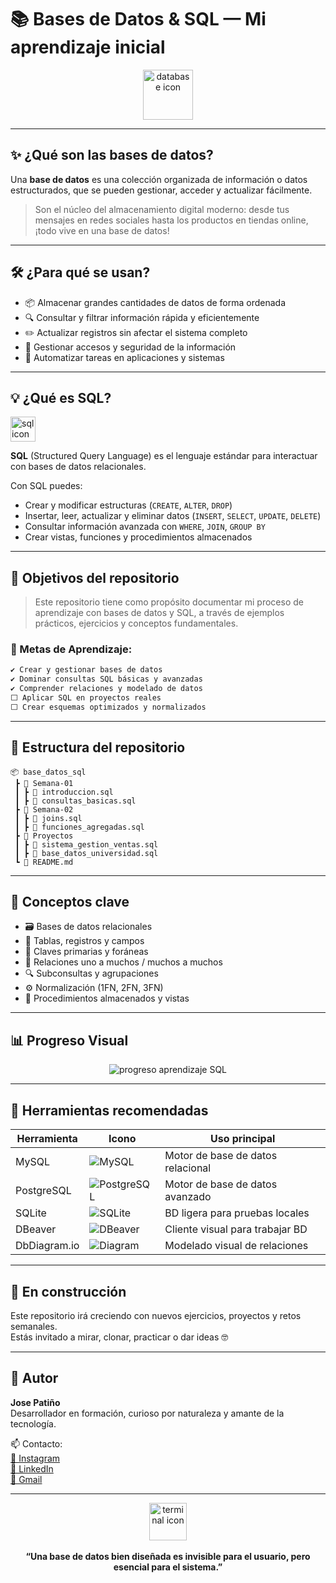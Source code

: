 # 📚 Bases de Datos & SQL — Mi aprendizaje inicial

<div align="center">
  <img src="https://cdn-icons-png.flaticon.com/512/2920/2920322.png" width="80" alt="database icon"/>
</div>

---

## ✨ ¿Qué son las bases de datos?

Una **base de datos** es una colección organizada de información o datos estructurados, que se pueden gestionar, acceder y actualizar fácilmente.

> Son el núcleo del almacenamiento digital moderno: desde tus mensajes en redes sociales hasta los productos en tiendas online, ¡todo vive en una base de datos!

---

## 🛠️ ¿Para qué se usan?

- 📦 Almacenar grandes cantidades de datos de forma ordenada  
- 🔍 Consultar y filtrar información rápida y eficientemente  
- ✏️ Actualizar registros sin afectar el sistema completo  
- 🔐 Gestionar accesos y seguridad de la información  
- 🔄 Automatizar tareas en aplicaciones y sistemas  

---

## 💡 ¿Qué es SQL?

<div align="left">
  <img src="https://cdn-icons-png.flaticon.com/512/603/603201.png" width="40" alt="sql icon"/>
</div>

**SQL** (Structured Query Language) es el lenguaje estándar para interactuar con bases de datos relacionales.

Con SQL puedes:
- Crear y modificar estructuras (`CREATE`, `ALTER`, `DROP`)
- Insertar, leer, actualizar y eliminar datos (`INSERT`, `SELECT`, `UPDATE`, `DELETE`)
- Consultar información avanzada con `WHERE`, `JOIN`, `GROUP BY`
- Crear vistas, funciones y procedimientos almacenados

---

## 🎯 Objetivos del repositorio

> Este repositorio tiene como propósito documentar mi proceso de aprendizaje con bases de datos y SQL, a través de ejemplos prácticos, ejercicios y conceptos fundamentales.

### 🧭 Metas de Aprendizaje:

```txt
✔️ Crear y gestionar bases de datos
✔️ Dominar consultas SQL básicas y avanzadas
✔️ Comprender relaciones y modelado de datos
⬜ Aplicar SQL en proyectos reales
⬜ Crear esquemas optimizados y normalizados
```

---

## 📁 Estructura del repositorio

```
📦 base_datos_sql
 ┣ 📂 Semana-01
 ┃ ┣ 📜 introduccion.sql
 ┃ ┣ 📜 consultas_basicas.sql
 ┣ 📂 Semana-02
 ┃ ┣ 📜 joins.sql
 ┃ ┣ 📜 funciones_agregadas.sql
 ┣ 📂 Proyectos
 ┃ ┣ 📜 sistema_gestion_ventas.sql
 ┃ ┣ 📜 base_datos_universidad.sql
 ┗ 📄 README.md
```

---

## 🧠 Conceptos clave

- 🗃️ Bases de datos relacionales  
- 🧱 Tablas, registros y campos  
- 🔑 Claves primarias y foráneas  
- 🔁 Relaciones uno a muchos / muchos a muchos  
- 🔍 Subconsultas y agrupaciones  
- ⚙️ Normalización (1FN, 2FN, 3FN)  
- 🧩 Procedimientos almacenados y vistas  

---

## 📊 Progreso Visual

<div align="center">
  <img src="https://progress-bar.dev/40/?title=Aprendizaje%20SQL&width=300&color=ff4c68&suffix=%25" alt="progreso aprendizaje SQL">
</div>

---

## 🧪 Herramientas recomendadas

| Herramienta         | Icono | Uso principal                      |
|---------------------|-------|------------------------------------|
| MySQL               | ![MySQL](https://cdn-icons-png.flaticon.com/512/528/528260.png) | Motor de base de datos relacional |
| PostgreSQL          | ![PostgreSQL](https://cdn-icons-png.flaticon.com/512/5968/5968342.png) | Motor de base de datos avanzado   |
| SQLite              | ![SQLite](https://cdn-icons-png.flaticon.com/512/5968/5968369.png) | BD ligera para pruebas locales    |
| DBeaver             | ![DBeaver](https://cdn-icons-png.flaticon.com/512/3343/3343935.png) | Cliente visual para trabajar BD   |
| DbDiagram.io        | ![Diagram](https://cdn-icons-png.flaticon.com/512/4072/4072571.png) | Modelado visual de relaciones     |

---

## 🚀 En construcción

Este repositorio irá creciendo con nuevos ejercicios, proyectos y retos semanales.  
Estás invitado a mirar, clonar, practicar o dar ideas 🤓

---

## 🖤 Autor

**Jose Patiño**  
Desarrollador en formación, curioso por naturaleza y amante de la tecnología.  

📫 Contacto:  
[📸 Instagram](https://instagram.com/)  
[💼 LinkedIn](https://linkedin.com/in/)  
[📧 Gmail](mailto:correo@gmail.com)

---

<div align="center">
  <img src="https://cdn-icons-png.flaticon.com/512/4086/4086679.png" width="60" alt="terminal icon"/>
  <br><br>
  <strong>“Una base de datos bien diseñada es invisible para el usuario, pero esencial para el sistema.”</strong>
</div>
